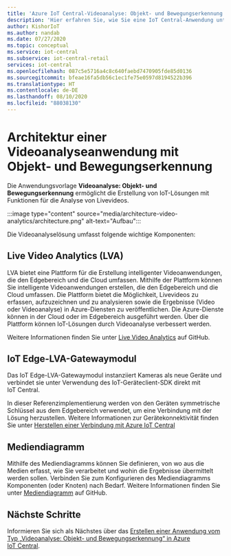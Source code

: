 ```yaml
---
title: 'Azure IoT Central-Videoanalyse: Objekt- und Bewegungserkennung | Microsoft-Dokumentation'
description: 'Hier erfahren Sie, wie Sie eine IoT Central-Anwendung unter Verwendung der Anwendungsvorlage „Videoanalyse: Objekt- und Bewegungserkennung“ in IoT Central erstellen. In dieser Vorlage werden Livevideoanalyse und verbundene Kameras verwendet.'
author: KishorIoT
ms.author: nandab
ms.date: 07/27/2020
ms.topic: conceptual
ms.service: iot-central
ms.subservice: iot-central-retail
services: iot-central
ms.openlocfilehash: 087c5e5716a4c8c640faebd7470905fde85d0136
ms.sourcegitcommit: bfeae16fa5db56c1ec1fe75e0597d8194522b396
ms.translationtype: HT
ms.contentlocale: de-DE
ms.lasthandoff: 08/10/2020
ms.locfileid: "88038130"
---
```

# <a name="video-analytics---object-and-motion-detection-application-architecture"></a>Architektur einer Videoanalyseanwendung mit Objekt- und Bewegungserkennung

Die Anwendungsvorlage **Videoanalyse: Objekt- und Bewegungserkennung** ermöglicht die Erstellung von IoT-Lösungen mit Funktionen für die Analyse von Livevideos.

:::image type="content" source="media/architecture-video-analytics/architecture.png" alt-text="Aufbau":::

Die Videoanalyselösung umfasst folgende wichtige Komponenten:

## <a name="live-video-analytics-lva"></a>Live Video Analytics (LVA)

LVA bietet eine Plattform für die Erstellung intelligenter Videoanwendungen, die den Edgebereich und die Cloud umfassen. Mithilfe der Plattform können Sie intelligente Videoanwendungen erstellen, die den Edgebereich und die Cloud umfassen. Die Plattform bietet die Möglichkeit, Livevideos zu erfassen, aufzuzeichnen und zu analysieren sowie die Ergebnisse (Video oder Videoanalyse) in Azure-Diensten zu veröffentlichen. Die Azure-Dienste können in der Cloud oder im Edgebereich ausgeführt werden. Über die Plattform können IoT-Lösungen durch Videoanalyse verbessert werden.

Weitere Informationen finden Sie unter [Live Video Analytics](https://github.com/Azure/live-video-analytics) auf GitHub.

## <a name="iot-edge-lva-gateway-module"></a>IoT Edge-LVA-Gatewaymodul

Das IoT Edge-LVA-Gatewaymodul instanziiert Kameras als neue Geräte und verbindet sie unter Verwendung des IoT-Geräteclient-SDK direkt mit IoT Central.

In dieser Referenzimplementierung werden von den Geräten symmetrische Schlüssel aus dem Edgebereich verwendet, um eine Verbindung mit der Lösung herzustellen. Weitere Informationen zur Gerätekonnektivität finden Sie unter [Herstellen einer Verbindung mit Azure IoT Central](../core/concepts-get-connected.md)

## <a name="media-graph"></a>Mediendiagramm

Mithilfe des Mediendiagramms können Sie definieren, von wo aus die Medien erfasst, wie Sie verarbeitet und wohin die Ergebnisse übermittelt werden sollen. Verbinden Sie zum Konfigurieren des Mediendiagramms Komponenten (oder Knoten) nach Bedarf. Weitere Informationen finden Sie unter [Mediendiagramm](https://github.com/Azure/live-video-analytics/tree/master/MediaGraph) auf GitHub.

## <a name="next-steps"></a>Nächste Schritte

Informieren Sie sich als Nächstes über das [Erstellen einer Anwendung vom Typ „Videoanalyse: Objekt- und Bewegungserkennung“ in Azure IoT Central](tutorial-video-analytics-create-app.md).
